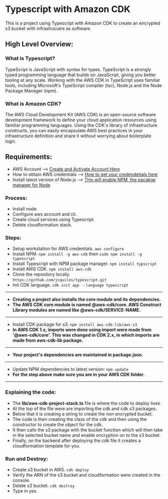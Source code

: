 # Typescript with Amazon CDK
This is a project using Typescript with Amazon CDK to create an encrypted s3 bucket with infrastrucutre as software. 

## High Level Overview:

### What is Typescript?
TypeScript is JavaScript with syntax for types. TypeScript is a strongly typed programming language that builds on JavaScript, giving you better tooling at any scale. Working with the AWS CDK in TypeScript uses familiar tools, including Microsoft's TypeScript compiler (tsc), Node.js and the Node Package Manager (npm).

### What is Amazon CDK?
The AWS Cloud Development Kit (AWS CDK) is an open-source software development framework to define your cloud application resources using familiar programming languages. Using the CDK's library of infrastructure constructs, you can easily encapsulate AWS best practices in your infrastructure definition and share it without worrying about boilerplate logic.

## Requirements:

* AWS Account --> [Create and Activate Account Here](https://aws.amazon.com/premiumsupport/knowledge-center/create-and-activate-aws-account/)
* How to obtain AWS credentials --> [How to get your credendetials here](https://docs.aws.amazon.com/general/latest/gr/aws-sec-cred-types.html)
* Install latest version of Node.js --> [This will enable NPM, the pacakge manager for Node](https://nodejs.dev/learn/how-to-install-nodejs)

### Process: 

* Install node.
* Configure aws account and cli.
* Create cloud services using Typescript.
* Delete cloudformation stack.

### Steps:

* Setup workstation for AWS credentials. `aws configure`
* Install NPM. `npm install -g aws-cdk` then `sudo npm install -g typescript`
* Install Typescript with NPM package manager. `npm install typscript`
* Install AWS CDK. `npm install aws-cdk`
* Clone the repository locally. `https://github.com/jcquiles/typescript.git`
* Init CDK language.  `cdk init app --language typescript`
---------------------------------------------------------------------------------
* **Creating a project also installs the core module and its dependencies.**
* **The AWS CDK core module is named @aws-cdk/core. AWS Construct Library modules are named like @aws-cdk/SERVICE-NAME.**
---------------------------------------------------------------------------------
* Install CDK package for s3. `npm install aws-cdk-lib/aws-s3`
* **In AWS CDK 1.x, imports were done using import were made from '@aws-cdk/core'. This was changed in CDK 2.x, in which imports are made from aws-cdk-lib package.**
----------------------------------------------------------------------------------
* **Your project's dependencies are maintained in package.json.**
----------------------------------------------------------------------------------
* Update NPM dependencies to latest version: `npm update`
* **For the step above make sure you are in your AWS CDK folder.**
----------------------------------------------------------------------------------
### Explaining the code:
* The **lib/aws-cdk-project-stack.ts** file is where the code to deploy lives.
* At the top of the file were are importing the cdk and cdk s3 packages.
* Below that it is creating a string to create the non encrypted bucket.
* The code is then creating the class of the cdk and then using the constructor to create the object for the cdk.
* It then calls the s3 package with the bucket function which will then take in the selected bucket name and enable encryption on to the s3 bucket.
* Finally, on the backend after deploying the cdk file it creates a cloudformation template for you.

### Run and Destroy:
* Create s3 bucket in AWS. `cdk deploy`
* Verify the ARN of the s3 bucket and cloudformation were created in the console.
* Delete s3 bucket. `cdk destroy`
* Type in yes.